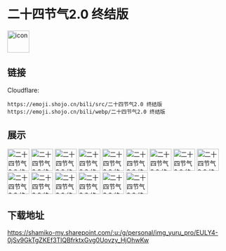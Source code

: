 # 二十四节气2.0 终结版
<img src="https://emoji.shojo.cn/bili/src/二十四节气2.0 终结版/icon.png" width="50" height="50" alt="icon">

## 链接
Cloudflare:
```
https://emoji.shojo.cn/bili/src/二十四节气2.0 终结版
https://emoji.shojo.cn/bili/webp/二十四节气2.0 终结版
```
## 展示
<img src="https://emoji.shojo.cn/bili/src/二十四节气2.0 终结版/二十四节气2.0 终结版-立春.png" width="50" height="50" alt="二十四节气2.0 终结版-立春">
<img src="https://emoji.shojo.cn/bili/src/二十四节气2.0 终结版/二十四节气2.0 终结版-雨水.png" width="50" height="50" alt="二十四节气2.0 终结版-雨水">
<img src="https://emoji.shojo.cn/bili/src/二十四节气2.0 终结版/二十四节气2.0 终结版-惊蛰.png" width="50" height="50" alt="二十四节气2.0 终结版-惊蛰">
<img src="https://emoji.shojo.cn/bili/src/二十四节气2.0 终结版/二十四节气2.0 终结版-春分.png" width="50" height="50" alt="二十四节气2.0 终结版-春分">
<img src="https://emoji.shojo.cn/bili/src/二十四节气2.0 终结版/二十四节气2.0 终结版-清明.png" width="50" height="50" alt="二十四节气2.0 终结版-清明">
<img src="https://emoji.shojo.cn/bili/src/二十四节气2.0 终结版/二十四节气2.0 终结版-谷雨.png" width="50" height="50" alt="二十四节气2.0 终结版-谷雨">
<img src="https://emoji.shojo.cn/bili/src/二十四节气2.0 终结版/二十四节气2.0 终结版-冬至.png" width="50" height="50" alt="二十四节气2.0 终结版-冬至">
<img src="https://emoji.shojo.cn/bili/src/二十四节气2.0 终结版/二十四节气2.0 终结版-小寒.png" width="50" height="50" alt="二十四节气2.0 终结版-小寒">
<img src="https://emoji.shojo.cn/bili/src/二十四节气2.0 终结版/二十四节气2.0 终结版-大寒.png" width="50" height="50" alt="二十四节气2.0 终结版-大寒">
<img src="https://emoji.shojo.cn/bili/src/二十四节气2.0 终结版/二十四节气2.0 终结版-瓜.png" width="50" height="50" alt="二十四节气2.0 终结版-瓜">
<img src="https://emoji.shojo.cn/bili/src/二十四节气2.0 终结版/二十四节气2.0 终结版-虾.png" width="50" height="50" alt="二十四节气2.0 终结版-虾">
<img src="https://emoji.shojo.cn/bili/src/二十四节气2.0 终结版/二十四节气2.0 终结版-牛.png" width="50" height="50" alt="二十四节气2.0 终结版-牛">
<img src="https://emoji.shojo.cn/bili/src/二十四节气2.0 终结版/二十四节气2.0 终结版-招.png" width="50" height="50" alt="二十四节气2.0 终结版-招">
<img src="https://emoji.shojo.cn/bili/src/二十四节气2.0 终结版/二十四节气2.0 终结版-财.png" width="50" height="50" alt="二十四节气2.0 终结版-财">
<img src="https://emoji.shojo.cn/bili/src/二十四节气2.0 终结版/二十四节气2.0 终结版-符.png" width="50" height="50" alt="二十四节气2.0 终结版-符">

## 下载地址

https://shamiko-my.sharepoint.com/:u:/g/personal/img_yuru_pro/EULY4-0jSv9GkTgZKEf3TlQBfrktxGvg0Uovzy_HjOhwKw